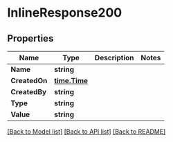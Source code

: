 # InlineResponse200

## Properties
Name | Type | Description | Notes
------------ | ------------- | ------------- | -------------
**Name** | **string** |  | 
**CreatedOn** | [**time.Time**](time.Time.md) |  | 
**CreatedBy** | **string** |  | 
**Type** | **string** |  | 
**Value** | **string** |  | 

[[Back to Model list]](../README.md#documentation-for-models) [[Back to API list]](../README.md#documentation-for-api-endpoints) [[Back to README]](../README.md)


